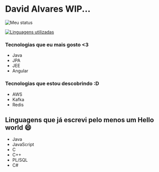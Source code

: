    
# David Alvares WIP...


![Meu status](https://github-readme-stats.vercel.app/api?username=davidalvares&show_icons=true&theme=dark&custom_title=Minhas%20Contribuições)


[![Linguagens utilizadas](https://github-readme-stats.vercel.app/api/top-langs/?username=davidalvares&layout=compact&theme=dark&custom_title=Linguagens%20utilizadas)](https://github.com/anuraghazra/github-readme-stats)

### Tecnologias que eu mais gosto <3
 - Java
 - JPA
 - JEE
 - Angular
 
### Tecnologias que estou descobrindo :D

 - AWS
 - Kafka
 - Redis
 

## Linguagens que já escrevi pelo menos um Hello world 😄
- Java
- JavaScript
- C
- C++
- PL/SQL
- C#
